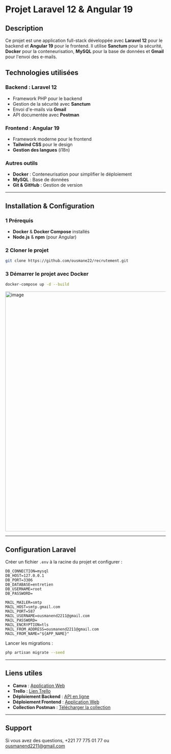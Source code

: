 # Projet Laravel 12 & Angular 19

## Description
Ce projet est une application full-stack développée avec **Laravel 12** pour le backend et **Angular 19** pour le frontend. Il utilise **Sanctum** pour la sécurité, **Docker** pour la conteneurisation, **MySQL** pour la base de données et **Gmail** pour l'envoi des e-mails.

## Technologies utilisées
### Backend : Laravel 12
- Framework PHP pour le backend
- Gestion de la sécurité avec **Sanctum**
- Envoi d'e-mails via **Gmail**
- API documentée avec **Postman**

### Frontend : Angular 19
- Framework moderne pour le frontend
- **Tailwind CSS** pour le design
- **Gestion des langues** (i18n)

### Autres outils
- **Docker** : Conteneurisation pour simplifier le déploiement
- **MySQL** : Base de données
- **Git & GitHub** : Gestion de version

---

## Installation & Configuration
### 1️ Prérequis
- **Docker** & **Docker Compose** installés
- **Node.js** & **npm** (pour Angular)

### 2️ Cloner le projet
```sh
git clone https://github.com/ousmane22/recrutement.git
```

### 3️ Démarrer le projet avec Docker
```sh
docker-compose up -d --build
```

<img width="752" alt="image" src="https://github.com/user-attachments/assets/1c7dfb50-5ee7-4cc2-b288-d040a56a2ce3" />


---

## Configuration Laravel
Créer un fichier `.env` à la racine du projet et configurer :
```env
DB_CONNECTION=mysql
DB_HOST=127.0.0.1
DB_PORT=3306
DB_DATABASE=entretien
DB_USERNAME=root
DB_PASSWORD=

MAIL_MAILER=smtp
MAIL_HOST=smtp.gmail.com
MAIL_PORT=587
MAIL_USERNAME=ousmanend2211@gmail.com
MAIL_PASSWORD=
MAIL_ENCRYPTION=tls
MAIL_FROM_ADDRESS=ousmanend2211@gmail.com
MAIL_FROM_NAME="${APP_NAME}"
```
Lancer les migrations :
```sh
php artisan migrate --seed
```

---

## Liens utiles
- **Canva** : [Application Web](https://www.canva.com/design/DAGh77zN8RU/ThoVGniDa8GN6Zi9QNAOBA/edit?utm_content=DAGh77zN8RU&utm_campaign=designshare&utm_medium=link2&utm_source=sharebutton)
- **Trello** : [Lien Trello](https://trello.com/invite/b/67d6066e732401bbbb71e2e4/ATTI22326a4c0a6ca2f603faf37d19577657BCCD9682/entretien)
- **Déploiement Backend** : [API en ligne]()
- **Déploiement Frontend** : [Application Web]()
- **Collection Postman** : [Télécharger la collection](https://gold-astronaut-737234.postman.co/workspace/New-Team-Workspace~a9bc200b-d744-4224-a71e-adcb4806d419/collection/37269911-b15dfc4e-0ebe-4c53-a22d-eeafbf101cd6/overview?action=share&creator=37269911)

---

## Support
Si vous avez des questions, +221 77 775 01 77 ou ousmanend2211@gmail.com

